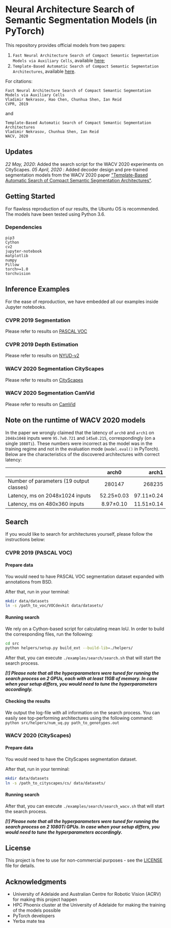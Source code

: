 # Neural Architecture Search of Semantic Segmentation Models (in PyTorch)

This repository provides official models from two papers:
1. `Fast Neural Architecture Search of Compact Semantic Segmentation Models via Auxiliary Cells`, available [here](https://arxiv.org/abs/1810.10804);
2. `Template-Based Automatic Search of Compact Semantic Segmentation Architectures`, available [here](https://arxiv.org/abs/1904.02365).

For citations:
```
Fast Neural Architecture Search of Compact Semantic Segmentation Models via Auxiliary Cells
Vladimir Nekrasov, Hao Chen, Chunhua Shen, Ian Reid
CVPR, 2019
```
and

```
Template-Based Automatic Search of Compact Semantic Segmentation Architectures
Vladimir Nekrasov, Chunhua Shen, Ian Reid
WACV, 2020
```

## Updates

*22 May, 2020*: Added the search script for the WACV 2020 experiments on CityScapes.
*05 April, 2020* : Added decoder design and pre-trained segmentation models from the WACV 2020 paper ["Template-Based Automatic Search of Compact Semantic Segmentation Architectures"](https://arxiv.org/abs/1904.02365).

## Getting Started

For flawless reproduction of our results, the Ubuntu OS is recommended. The models have been tested using Python 3.6.

### Dependencies

```
pip3
Cython
cv2
jupyter-notebook
matplotlib
numpy
Pillow
torch>=1.0
torchvision
```

## Inference Examples

For the ease of reproduction, we have embedded all our examples inside Jupyter notebooks.

### CVPR 2019 Segmentation

Please refer to results on [PASCAL VOC](./examples/inference/VOC-segm.ipynb)

### CVPR 2019 Depth Estimation

Please refer to results on [NYUD-v2](./examples/inference/NYU-depth.ipynb)

### WACV 2020 Segmentation CityScapes

Please refer to results on [CityScapes](./examples/inference/WACV-CS-segm.ipynb)

### WACV 2020 Segmentation CamVid

Please refer to results on [CamVid](./examples/inference/WACV-CV-segm.ipynb)

## Note on the runtime of WACV 2020 models

In the paper we wrongly claimed that the latency of `arch0` and `arch1` on `2048x1048` inputs were `95.7±0.721` and `145±0.215`, correspondingly (on a single `1080Ti`). These numbers were incorrect as the model was in the training regime and not in the evaluation mode (`model.eval()` in PyTorch). Below are the characteristics of the discovered architectures with correct latency:

|| arch0 | arch1
| -------- |:-------------:| -----:|
|Number of parameters (19 output classes)|280147|268235
|Latency, ms on 2048x1024 inputs|52.25±0.03|97.11±0.24
|Latency, ms on 480x360 inputs|8.97±0.10|11.51±0.14


## Search

If you would like to search for architectures yourself, please follow the instructions below:

### CVPR 2019 (PASCAL VOC)

#### Prepare data

You would need to have PASCAL VOC segmentation dataset expanded with annotations from BSD.

After that, run in your terminal:

```bash
mkdir data/datasets
ln -s /path_to_voc/VOCdevkit data/datasets/
```

#### Running search

We rely on a Cython-based script for calculating mean IoU. In order to build the corresponding files, run the following:

```bash
cd src
python helpers/setup.py build_ext --build-lib=./helpers/
```

After that, you can execute `./examples/search/search.sh` that will start the search process.

***[!] Please note that all the hyperparameters were tuned for running the search process on 2 GPUs, each with at least 11GB of memory. In case when your setup differs, you would need to tune the hyperparameters accordingly.***

#### Checking the results

We output the log-file with all information on the search process. You can easily see top-performing architectures using the following command: `python src/helpers/num_uq.py path_to_genotypes.out`

### WACV 2020 (CityScapes)

#### Prepare data

You would need to have the CityScapes segmentation dataset.

After that, run in your terminal:

```bash
mkdir data/datasets
ln -s /path_to_cityscapes/cs/ data/datasets/
```

#### Running search

After that, you can execute `./examples/search/search_wacv.sh` that will start the search process.

***[!] Please note that all the hyperparameters were tuned for running the search process on 2 1080Ti GPUs. In case when your setup differs, you would need to tune the hyperparameters accordingly.***

## License

This project is free to use for non-commercial purposes - see the [LICENSE](LICENSE) file for details.

## Acknowledgments

* University of Adelaide and Australian Centre for Robotic Vision (ACRV) for making this project happen
* HPC Phoenix cluster at the University of Adelaide for making the training of the models possible
* PyTorch developers
* Yerba mate tea
